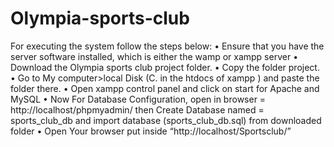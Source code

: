 # Olympia-sports-club
 
For executing the system follow the steps below:
• Ensure that you have the server software installed, which is either the wamp or xampp server
• Download the Olympia sports club project folder. 
• Copy the folder project. • Go to My computer>local Disk (C. in the htdocs of xampp ) and paste the folder there.
• Open xampp control panel and click on start for Apache and MySQL 
• Now For Database Configuration, open in browser = http://localhost/phpmyadmin/ then Create Database named = sports_club_db and import database (sports_club_db.sql) from downloaded folder
• Open Your browser put inside “http://localhost/Sportsclub/”

